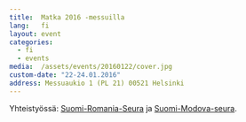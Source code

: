 ```yaml
---
title:  Matka 2016 -messuilla
lang:   fi
layout: event
categories:
  - fi
  - events
media:  /assets/events/20160122/cover.jpg
custom-date: "22-24.01.2016"
address: Messuaukio 1 (PL 21) 00521 Helsinki
---
```


Yhteistyössä: [Suomi-Romania-Seura](http://www.srs.suntuubi.com/) ja [Suomi-Modova-seura](http://suomi-moldova.fi/).